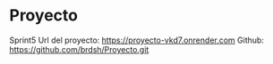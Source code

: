 # Proyecto
 Sprint5
Url del proyecto: https://proyecto-vkd7.onrender.com
Github: https://github.com/brdsh/Proyecto.git